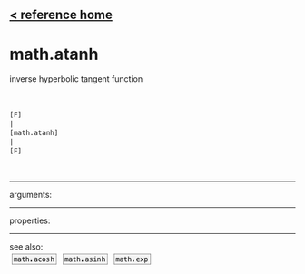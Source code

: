 [< reference home](ceammc_lib.html)
---

# math.atanh


inverse hyperbolic tangent function

```


[F]
|
[math.atanh]
|
[F]

            
```

---
arguments:


---
properties:


---
see also:<br>
[![math.acosh](img/object_math.acosh.png)](math.acosh.html)
[![math.asinh](img/object_math.asinh.png)](math.asinh.html)
[![math.exp](img/object_math.exp.png)](math.exp.html)
